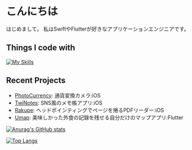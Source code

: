 # こんにちは

はじめまして。
私はSwiftやFlutterが好きなアプリケーションエンジニアです。

## Things I code with
[![My Skills](https://skillicons.dev/icons?i=swift,flutter,kotlin,apple,dart,java,androidstudio,py,opencv,flask,discord,c,cpp,arduino,git,ruby,rails,js,vue,react,vscode,md)](https://skillicons.dev)

## Recent Projects
- [PhotoCurrency](https://apps.apple.com/jp/app/photocurrency-%E9%80%9A%E8%B2%A8%E5%A4%89%E6%8F%9B%E3%82%AB%E3%83%A1%E3%83%A9/id6479285476): 通貨変換カメラ:iOS
- [TwiNotes](https://apps.apple.com/jp/app/twinotes-sns%E9%A2%A8%E3%83%A1%E3%83%A2/id1583565949): SNS風のメモ帳アプリ:iOS
- [Rakupe](https://github.com/toyoshin5/Rakupe): ヘッドポインティングでページを捲るPDFリーダー:iOS
- [Umap](https://github.com/jphacks/SP_2303): 美味しかった外食の記録を残せる自分だけのマップアプリ:Flutter


[![Anurag's GitHub stats](https://github-readme-stats.vercel.app/api?username=toyoshin5)](https://github.com/anuraghazra/github-readme-stats)

[![Top Langs](https://github-readme-stats.vercel.app/api/top-langs/?username=toyoshin5&show_icons=true&layout=compact&&hide=html,cmake&langs_count=10&count_weight=1)](https://github.com/mo-ri-regen/github-readme-stats)
<!--
**toyoshin5/toyoshin5** is a ✨ _special_ ✨ repository because its `README.md` (this file) appears on your GitHub profile.

Here are some ideas to get you started:

- 🔭 I’m currently working on ...
- 🌱 I’m currently learning ...
- 👯 I’m looking to collaborate on ...
- 🤔 I’m looking for help with ...
- 💬 Ask me about ...
- 📫 How to reach me: ...
- 😄 Pronouns: ...
- ⚡ Fun fact: ...
-->
